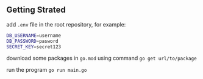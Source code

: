 ## Getting Strated

add `.env` file in the root repository, for example:

```sh
DB_USERNAME=username
DB_PASSWORD=pasword
SECRET_KEY=secret123
```

download some packages in `go.mod` using command `go get url/to/package`

run the program `go run main.go`
